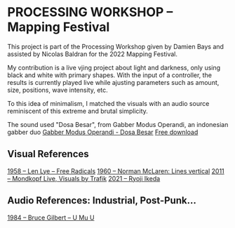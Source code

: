 # PROCESSING WORKSHOP – Mapping Festival

This project is part of the Processing Workshop given by Damien Bays and assisted by Nicolas Baldran for the 2022 Mapping Festival.

My contribution is a live vjing project about light and darkness, only using black and white with primary shapes. With the input of a controller, the results is currently played live while ajusting parameters such as amount, size, positions, wave intensity, etc. 

To this idea of minimalism, I matched the visuals with an audio source reminiscent of this extreme and brutal simplicity.

The sound used "Dosa Besar", from Gabber Modus Operandi, an indonesian gabber duo
[Gabber Modus Operandi - Dosa Besar](https://www.youtube.com/watch?v=Gnsjcu6G8E4&t=116s&ab_channel=AdityaSuryaTaruna)
[Free download](https://www.youtube.com/redirect?event=video_description&redir_token=QUFFLUhqbkNTLXNDWDhLNlVRNVRQUEhybURUM2tMdkdsUXxBQ3Jtc0trRTFfdGRMdHlpbm5ic0pzVGRzTjdrTlI4cUhuRmViSjdUajh5OHFwQTRreWVWeDhIQlhRTDQ5Y0lSa1hfUVQ0aTZGR0tzMVBsNVFobkhtWDhxVkNscUh2R2J3eDZyYk83MVVyaGJfTElOaDQ2RFNmQQ&q=http%3A%2F%2Fyesnowave.com%2Freleases%2Fyesno091%2F&v=UWZUgtR1T7U)


## Visual References 
[1958 – Len Lye – Free Radicals](https://www.youtube.com/watch?v=LpAOHBHxaSM&ab_channel=optimisticwombatninja08)
[1960 – Norman McLaren: Lines vertical](https://www.youtube.com/watch?v=R_pY8Kq9iOA&ab_channel=FlorianGoltz)
[2011 – Mondkopf Live, Visuals by Trafik](https://youtu.be/rMnbtF-30Qc?t=18)
[2021 – Ryoji Ikeda](https://www.youtube.com/watch?v=cywFvcRR-QI&ab_channel=NOWNESS)

## Audio References: Industrial, Post-Punk…
[1984 – Bruce Gilbert – U Mu U](https://www.youtube.com/watch?v=Lvr3Du0ZAJg&ab_channel=sickstn)